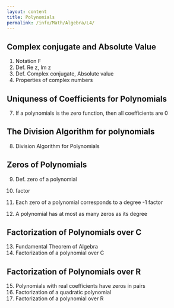 ```yaml
---
layout: content
title: Polynomials
permalink: /info/Math/Algebra/L4/
---
```

## Complex conjugate and Absolute Value

1) Notation F
2) Def. Re z, Im z
3) Def. Complex conjugate, Absolute value
5) Properties of complex numbers

## Uniquness of Coefficients for Polynomials
7) If a polynomials is the zero function, then all coefficients are 0

## The Division Algorithm for polynomials
8) Division Algorithm for Polynomials


## Zeros of Polynomials
9) Def. zero of a polynomial
10) factor

11) Each zero of a polynomial corresponds to a degree -1 factor
12) A polynomial has at most as many zeros as its degree


## Factorization of Polynomials over C
13) Fundamental Theorem of Algebra
14) Factorization of a polynomial over C

## Factorization of Polynomials over R
15) Polynomials with real coefficients have zeros in pairs
16) Factorization of a quadratic polynomial
17) Factorization of a polynomial over R







